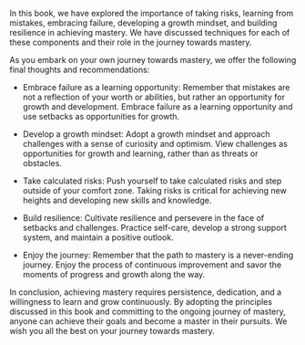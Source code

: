
In this book, we have explored the importance of taking risks, learning from mistakes, embracing failure, developing a growth mindset, and building resilience in achieving mastery. We have discussed techniques for each of these components and their role in the journey towards mastery.

As you embark on your own journey towards mastery, we offer the following final thoughts and recommendations:

* Embrace failure as a learning opportunity: Remember that mistakes are not a reflection of your worth or abilities, but rather an opportunity for growth and development. Embrace failure as a learning opportunity and use setbacks as opportunities for growth.

* Develop a growth mindset: Adopt a growth mindset and approach challenges with a sense of curiosity and optimism. View challenges as opportunities for growth and learning, rather than as threats or obstacles.

* Take calculated risks: Push yourself to take calculated risks and step outside of your comfort zone. Taking risks is critical for achieving new heights and developing new skills and knowledge.

* Build resilience: Cultivate resilience and persevere in the face of setbacks and challenges. Practice self-care, develop a strong support system, and maintain a positive outlook.

* Enjoy the journey: Remember that the path to mastery is a never-ending journey. Enjoy the process of continuous improvement and savor the moments of progress and growth along the way.

In conclusion, achieving mastery requires persistence, dedication, and a willingness to learn and grow continuously. By adopting the principles discussed in this book and committing to the ongoing journey of mastery, anyone can achieve their goals and become a master in their pursuits. We wish you all the best on your journey towards mastery.
